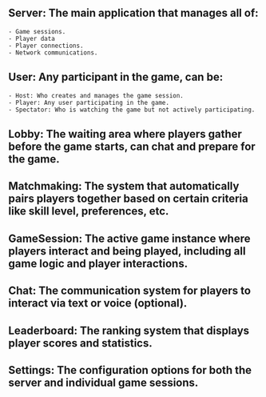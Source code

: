 ﻿
## Server: The main application that manages all of:
	- Game sessions.
	- Player data
	- Player connections.
	- Network communications.

## User: Any participant in the game, can be:
	- Host: Who creates and manages the game session.
	- Player: Any user participating in the game.
	- Spectator: Who is watching the game but not actively participating.

## Lobby: The waiting area where players gather before the game starts, can chat and prepare for the game.

## Matchmaking: The system that automatically pairs players together based on certain criteria like skill level, preferences, etc.

## GameSession: The active game instance where players interact and being played, including all game logic and player interactions.

## Chat: The communication system for players to interact via text or voice (optional).

## Leaderboard: The ranking system that displays player scores and statistics.

## Settings: The configuration options for both the server and individual game sessions.
